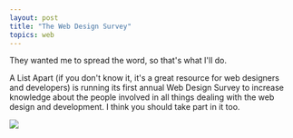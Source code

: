 ```yaml
---
layout: post
title: "The Web Design Survey"
topics: web
---
```

They wanted me to spread the word, so that's what I'll do.

A List Apart (if you don't know it, it's a great resource for web designers and developers) is running its first annual Web Design Survey to increase knowledge about the people involved in all things dealing with the web design and development. I think you should take part in it too.

<a href="http://alistapart.com/articles/webdesignsurvey"><img src="http://aneventapart.com/webdesignsurvey/templates/ala/images/i-took-the-2007-survey.gif"/></a>